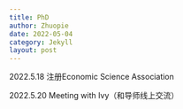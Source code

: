 ```yaml
---
title: PhD
author: Zhuopie
date: 2022-05-04
category: Jekyll
layout: post
---
```


2022.5.18 注册Economic Science Association

2022.5.20 Meeting with Ivy（和导师线上交流）
